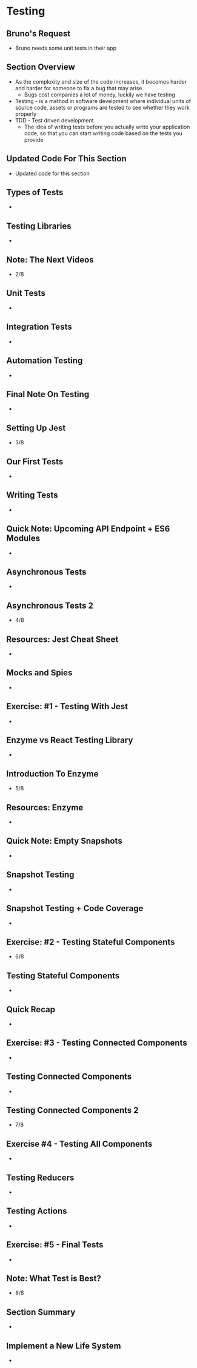 # Testing

## Bruno's Request
- Bruno needs some unit tests in their app 

## Section Overview
- As the complexity and size of the code increases, it becomes harder and harder for someone to fix a bug that may arise 
  - Bugs cost companies a lot of money, luckily we have testing 
- Testing - is a method in software develpment where individual units of source code, assets or programs are tested to see whether they work properly 
- TDD - Test driven development 
  - The idea of writing tests before you actually write your application code, so that you can start writing code based on the tests you provide 

## Updated Code For This Section
- Updated code for this section 

## Types of Tests
- 

## Testing Libraries
- 

## Note: The Next Videos
- 2/8

## Unit Tests
- 

## Integration Tests
- 

## Automation Testing
- 

## Final Note On Testing
- 

## Setting Up Jest
- 3/8

## Our First Tests
- 

## Writing Tests
- 

## Quick Note: Upcoming API Endpoint + ES6 Modules
- 

## Asynchronous Tests
- 

## Asynchronous Tests 2
- 4/8

## Resources: Jest Cheat Sheet
- 

## Mocks and Spies
- 

## Exercise: #1 - Testing With Jest
- 

## Enzyme vs React Testing Library
- 

## Introduction To Enzyme
- 5/8

## Resources: Enzyme
- 

## Quick Note: Empty Snapshots
- 

## Snapshot Testing
- 

## Snapshot Testing + Code Coverage
- 

## Exercise: #2 - Testing Stateful Components
- 6/8

## Testing Stateful Components
- 

## Quick Recap
- 

## Exercise: #3 - Testing Connected Components
- 

## Testing Connected Components
- 

## Testing Connected Components 2
- 7/8

## Exercise #4 - Testing All Components
- 

## Testing Reducers
- 

## Testing Actions
- 

## Exercise: #5 - Final Tests
- 

## Note: What Test is Best?
- 8/8

## Section Summary
- 

## Implement a New Life System
- 